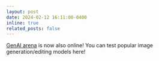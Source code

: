```yaml
---
layout: post
date: 2024-02-12 16:11:00-0400
inline: true
related_posts: false
---
```


[GenAI arena](https://huggingface.co/spaces/TIGER-Lab/GenAI-Arena) is now also online! You can test popular image generation/editing models here!